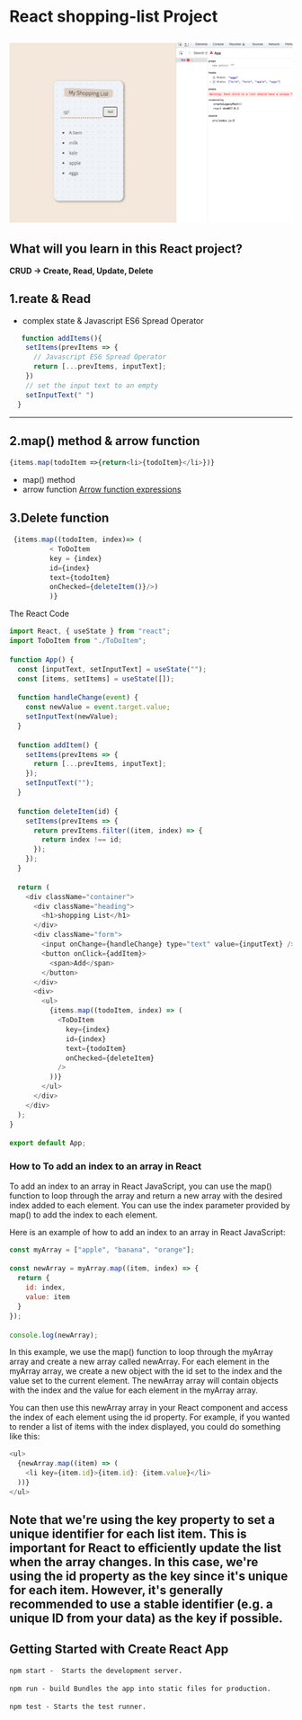 # React shopping-list Project
![shopping-list](https://github.com/miya-w/React-Projects/blob/main/06-react-shopping-list/imgs/shoppinglist02.png)
---
## What will you learn in this React project?
**CRUD -> Create, Read, Update, Delete**
## 1.reate & Read
- complex state & Javascript ES6 Spread Operator
```javascript
   function addItems(){
    setItems(prevItems => {
      // Javascript ES6 Spread Operator
      return [...prevItems, inputText];
    })
    // set the input text to an empty
    setInputText(" ")
  }
```
---
## 2.map() method & arrow function

```javascript
{items.map(todoItem =>{return<li>{todoItem}</li>})}
```
- map() method
- arrow function
[Arrow function expressions](https://developer.mozilla.org/en-US/docs/Web/JavaScript/Reference/Functions/Arrow_functions)

## 3.Delete function
```javascript
 {items.map((todoItem, index)=> (            
          < ToDoItem 
          key = {index} 
          id={index} 
          text={todoItem} 
          onChecked={deleteItem()}/>)
          )}
```
The React Code
```javascript
import React, { useState } from "react";
import ToDoItem from "./ToDoItem";

function App() {
  const [inputText, setInputText] = useState("");
  const [items, setItems] = useState([]);

  function handleChange(event) {
    const newValue = event.target.value;
    setInputText(newValue);
  }

  function addItem() {
    setItems(prevItems => {
      return [...prevItems, inputText];
    });
    setInputText("");
  }

  function deleteItem(id) {
    setItems(prevItems => {
      return prevItems.filter((item, index) => {
        return index !== id;
      });
    });
  }

  return (
    <div className="container">
      <div className="heading">
        <h1>shopping List</h1>
      </div>
      <div className="form">
        <input onChange={handleChange} type="text" value={inputText} />
        <button onClick={addItem}>
          <span>Add</span>
        </button>
      </div>
      <div>
        <ul>
          {items.map((todoItem, index) => (
            <ToDoItem
              key={index}
              id={index}
              text={todoItem}
              onChecked={deleteItem}
            />
          ))}
        </ul>
      </div>
    </div>
  );
}

export default App;
```
### How to To add an index to an array in React
To add an index to an array in React JavaScript, you can use the map() function to loop through the array and return a new array with the desired index added to each element. You can use the index parameter provided by map() to add the index to each element.

Here is an example of how to add an index to an array in React JavaScript:
```javascript
const myArray = ["apple", "banana", "orange"];

const newArray = myArray.map((item, index) => {
  return {
    id: index,
    value: item
  }
});

console.log(newArray);
```
In this example, we use the map() function to loop through the myArray array and create a new array called newArray. For each element in the myArray array, we create a new object with the id set to the index and the value set to the current element. The newArray array will contain objects with the index and the value for each element in the myArray array.

You can then use this newArray array in your React component and access the index of each element using the id property. For example, if you wanted to render a list of items with the index displayed, you could do something like this:

```javascript
<ul>
  {newArray.map((item) => (
    <li key={item.id}>{item.id}: {item.value}</li>
  ))}
</ul>
```
Note that we're using the key property to set a unique identifier for each list item. This is important for React to efficiently update the list when the array changes. In this case, we're using the id property as the key since it's unique for each item. However, it's generally recommended to use a stable identifier (e.g. a unique ID from your data) as the key if possible.
---
## Getting Started with Create React App
```
npm start -  Starts the development server.

npm run - build Bundles the app into static files for production.

npm test - Starts the test runner.
```